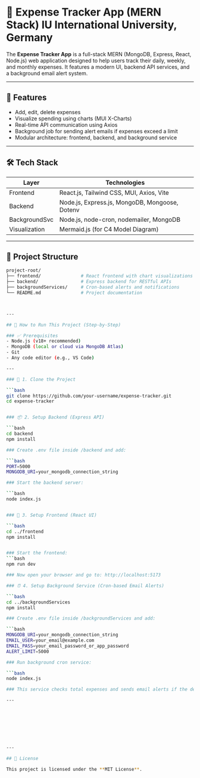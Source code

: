# 💸 Expense Tracker App (MERN Stack) IU International University, Germany 

The **Expense Tracker App** is a full-stack MERN (MongoDB, Express, React, Node.js) web application designed to help users track their daily, weekly, and monthly expenses. It features a modern UI, backend API services, and a background email alert system.

---

## 🚀 Features

- Add, edit, delete expenses
- Visualize spending using charts (MUI X-Charts)
- Real-time API communication using Axios
- Background job for sending alert emails if expenses exceed a limit
- Modular architecture: frontend, backend, and background service

---

## 🛠️ Tech Stack

| Layer         | Technologies                                           |
|--------------|--------------------------------------------------------|
| Frontend      | React.js, Tailwind CSS, MUI, Axios, Vite              |
| Backend       | Node.js, Express.js, MongoDB, Mongoose, Dotenv        |
| BackgroundSvc | Node.js, node-cron, nodemailer, MongoDB               |
| Visualization | Mermaid.js (for C4 Model Diagram)                     |

---

## 📁 Project Structure

```bash
project-root/
├── frontend/               # React frontend with chart visualizations
├── backend/                # Express backend for RESTful APIs
├── backgroundServices/     # Cron-based alerts and notifications
└── README.md               # Project documentation



---

## 🚀 How to Run This Project (Step-by-Step)

### ✅ Prerequisites
- Node.js (v18+ recommended)
- MongoDB (local or cloud via MongoDB Atlas)
- Git
- Any code editor (e.g., VS Code)

---

### 🔌 1. Clone the Project

```bash
git clone https://github.com/your-username/expense-tracker.git
cd expense-tracker


### 📦 2. Setup Backend (Express API)

```bash
cd backend
npm install

### Create .env file inside /backend and add:

```bash
PORT=5000
MONGODB_URI=your_mongodb_connection_string

### Start the backend server:

```bash
node index.js


### 🎨 3. Setup Frontend (React UI)

```bash
cd ../frontend
npm install


### Start the frontend:
```bash
npm run dev

### Now open your browser and go to: http://localhost:5173

### ⏰ 4. Setup Background Service (Cron-based Email Alerts)

```bash
cd ../backgroundServices
npm install

### Create .env file inside /backgroundServices and add:

```bash
MONGODB_URI=your_mongodb_connection_string
EMAIL_USER=your_email@example.com
EMAIL_PASS=your_email_password_or_app_password
ALERT_LIMIT=5000

### Run background cron service:

```bash
node index.js

### This service checks total expenses and sends email alerts if the defined limit is exceeded.

---








---

## 📃 License

This project is licensed under the **MIT License**.
